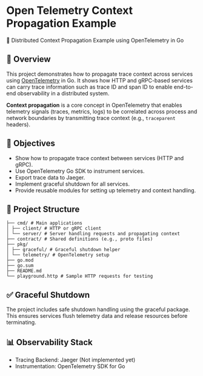 # Open Telemetry Context Propagation Example

📡 Distributed Context Propagation Example using OpenTelemetry in Go

## 📘 Overview

This project demonstrates how to propagate trace context across services using [OpenTelemetry](https://opentelemetry.io/) in Go. It shows how HTTP and gRPC-based services can carry trace information such as trace ID and span ID to enable end-to-end observability in a distributed system.

**Context propagation** is a core concept in OpenTelemetry that enables telemetry signals (traces, metrics, logs) to be correlated across process and network boundaries by transmitting trace context (e.g., `traceparent` headers).

## 🎯 Objectives

- Show how to propagate trace context between services (HTTP and gRPC).
- Use OpenTelemetry Go SDK to instrument services.
- Export trace data to Jaeger.
- Implement graceful shutdown for all services.
- Provide reusable modules for setting up telemetry and context handling.

## 🧱 Project Structure

```
├── cmd/ # Main applications
│ ├── client/ # HTTP or gRPC client
│ └── server/ # Server handling requests and propagating context
├── contract/ # Shared definitions (e.g., proto files)
├── pkg/
│ ├── graceful/ # Graceful shutdown helper
│ └── telemetry/ # OpenTelemetry setup
├── go.mod
├── go.sum
├── README.md
└── playground.http # Sample HTTP requests for testing
```

## ✅ Graceful Shutdown

The project includes safe shutdown handling using the graceful package. This ensures services flush telemetry data and release resources before terminating.

## 📊 Observability Stack

- Tracing Backend: Jaeger (Not implemented yet)
- Instrumentation: OpenTelemetry SDK for Go
